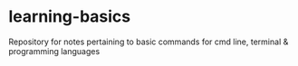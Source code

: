# learning-basics
Repository for notes pertaining to basic commands for cmd line, terminal &amp; programming languages
